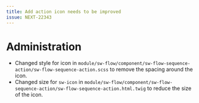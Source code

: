 ```yaml
---
title: Add action icon needs to be improved
issue: NEXT-22343
---
```

# Administration
* Changed style for icon in `module/sw-flow/component/sw-flow-sequence-action/sw-flow-sequence-action.scss` to remove the spacing around the icon.
* Changed size for `sw-icon` in `module/sw-flow/component/sw-flow-sequence-action/sw-flow-sequence-action.html.twig` to reduce the size of the icon. 
